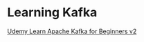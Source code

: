 # Learning Kafka

[Udemy Learn Apache Kafka for Beginners v2](https://www.udemy.com/course/apache-kafka/)
